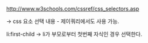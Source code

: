 http://www.w3schools.com/cssref/css_selectors.asp

-> css 요소 선택 내용 - 제이쿼리에서도 사용 가능.

li:first-child -> li가 부모로부터 첫번째 자식인 경우 선택한다.
